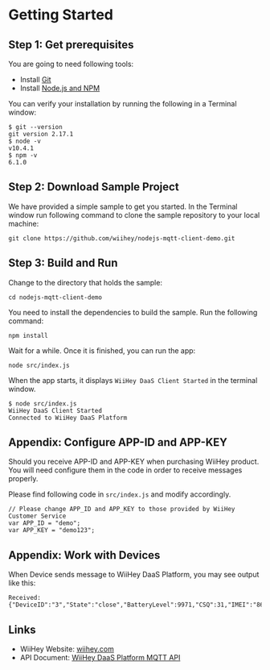# Getting Started

## Step 1: Get prerequisites

You are going to need following tools:

* Install [Git](https://git-scm.com/downloads)
* Install [Node.js and NPM](https://nodejs.org/en/)

You can verify your installation by running the following in a Terminal window:

```
$ git --version
git version 2.17.1
$ node -v
v10.4.1
$ npm -v
6.1.0
```

## Step 2: Download Sample Project

We have provided a simple sample to get you started. In the Terminal window run following command to clone the sample repository to your local machine:

`git clone https://github.com/wiihey/nodejs-mqtt-client-demo.git`

## Step 3: Build and Run

Change to the directory that holds the sample:

`cd nodejs-mqtt-client-demo`

You need to install the dependencies to build the sample. Run the following command:

`npm install`

Wait for a while. Once it is finished, you can run the app:

`node src/index.js`

When the app starts, it displays `WiiHey DaaS Client Started` in the terminal window.

```
$ node src/index.js 
WiiHey DaaS Client Started
Connected to WiiHey DaaS Platform
```

## Appendix: Configure APP-ID and APP-KEY

Should you receive APP-ID and APP-KEY when purchasing WiiHey product. You will need configure them in the code in order to receive messages properly.

Please find following code in `src/index.js` and modify accordingly.

```
// Please change APP_ID and APP_KEY to those provided by WiiHey Customer Service
var APP_ID = "demo";
var APP_KEY = "demo123";
```

## Appendix: Work with Devices

When Device sends message to WiiHey DaaS Platform, you may see output like this:
```
Received: {"DeviceID":"3","State":"close","BatteryLevel":9971,"CSQ":31,"IMEI":"868575022027272","CCID":"89860414111890171008","Timestamp":1529997979}
```

## Links

* WiiHey Website: [wiihey.com](http://wiihey.com/en/index.html)
* API Document: [WiiHey DaaS Platform MQTT API](https://wiihey.github.io/wiihey-daas-platform-mqtt-api)
